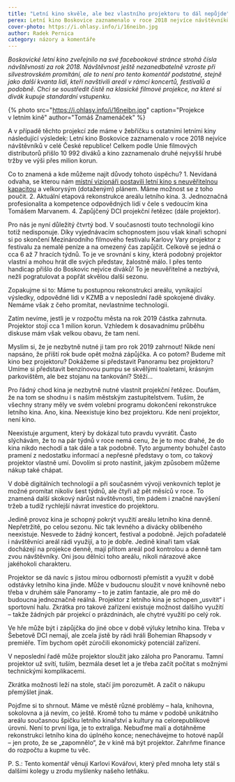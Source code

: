 ```yaml
---
title: "Letní kino skvěle, ale bez vlastního projektoru to dál nepůjde"
perex: Letní kino Boskovice zaznamenalo v roce 2018 nejvíce návštěvníků v celé ČR, ale projektor si musíme stále půjčovat. Změňme to!
cover-photo: https://i.ohlasy.info/i/16neibn.jpg
author: Radek Pernica
category: názory a komentáře
---
```


*Boskovické letní kino zveřejnilo na své facebookové stránce strohá čísla návštěvnosti za rok 2018. Návštěvnost ještě nezanedbatelně vzroste při silvestrovském promítání, ale to není pro tento komentář podstatné, stejně jako další kvanta lidí, kteří navštívili areál v rámci koncertů, festivalů a podobně. Chci se soustředit čistě na klasické filmové projekce, na které si divák kupuje standardní vstupenku.*

{% photo src="https://i.ohlasy.info/i/16neibn.jpg" caption="Projekce v letním kině" author="Tomáš Znamenáček" %}

A v případě těchto projekcí zde máme v žebříčku s ostatními letními kiny následující výsledek: Letní kino Boskovice zaznamenalo v roce 2018 nejvíce návštěvníků v celé České republice! Celkem podle Unie filmových distributorů přišlo 10 992 diváků a kino zaznamenalo druhé nejvyšší hrubé tržby ve výši přes milion korun.

Co to znamená a kde můžeme najít důvody tohoto úspěchu? 1. Nevídaná odvaha, se kterou nám [místní vizionáři postavili letní kino s neuvěřitelnou kapacitou](http://www.ohlasy.info/clanky/2015/07/kovarik-80.html) a velkorysým (dotaženým) plánem. Máme možnost se z toho poučit. 2. Aktuální etapová rekonstrukce areálu letního kina. 3. Jednoznačná profesionalita a kompetence odpovědných lidí v čele s vedoucím kina Tomášem Marvanem. 4. Zapůjčený DCI projekční řetězec (dále projektor).

Pro nás je nyní důležitý čtvrtý bod. V současnosti touto technologií kino totiž nedisponuje. Díky vyjednávacím schopnostem jsou však kinaři schopni si po skončení Mezinárodního filmového festivalu Karlovy Vary projektor z festivalu za nemalé peníze a na omezený čas zapůjčit. Celkově se jedná o cca 6 až 7 hracích týdnů. To je ve srovnání s kiny, která podobný projektor vlastní a mohou hrát dle svých představ, žalostně málo. I přes tento handicap přišlo do Boskovic nejvíce diváků! To je neuvěřitelné a nezbývá, nežli pogratulovat a popřát skvělou další sezonu.

Zopakujme si to: Máme tu postupnou rekonstrukci areálu, vynikající výsledky, odpovědné lidi v KZMB a v neposlední řadě spokojené diváky. Nemáme však z čeho promítat, nevlastníme technologii.

Zatím nevíme, jestli je v rozpočtu města na rok 2019 částka zahrnuta. Projektor stojí cca 1 milion korun. Vzhledem k dosavadnímu průběhu diskuse mám však velkou obavu, že tam není. 

Myslím si, že je nezbytně nutné ji tam pro rok 2019 zahrnout! Nikde není napsáno, že příští rok bude opět možná zápůjčka. A co potom? Budeme mít kino bez projektoru? Dokážeme si představit Panoramu bez projektoru? Umíme si představit benzínovou pumpu se skvělými toaletami, krásným parkovištěm, ale bez stojanu na tankování? Stěží… 

Pro řádný chod kina je nezbytně nutné vlastnit projekční řetězec. Doufám, že na tom se shodnu i s naším městským zastupitelstvem. Tuším, že všechny strany měly ve svém volební programu dokončení rekonstrukce letního kina. Ano, kina. Neexistuje kino bez projektoru. Kde není projektor, není kino.

Neexistuje argument, který by dokázal tuto pravdu vyvrátit. Často slýchávám, že to na pár týdnů v roce nemá cenu, že je to moc drahé, že do kina nikdo nechodí a tak dále a tak podobně. Tyto argumenty bohužel často pramení z nedostatku informací a nepřesné představy o tom, co takový projektor vlastně umí. Dovolím si proto nastínit, jakým způsobem můžeme nákup také chápat.

V době digitálních technologií a při současném vývoji venkovních teplot je možné promítat nikoliv šest týdnů, ale čtyři až pět měsíců v roce. To znamená další skokový nárůst návštěvnosti, tím pádem i značné navýšení tržeb a tudíž rychlejší návrat investice do projektoru.

Jedině provoz kina je schopný pokrýt využití areálu letního kina denně. Nepřetržitě, po celou sezonu. Nic tak levného a divácky oblíbeného neexistuje. Nesvede to žádný koncert, festival a podobně. Jejich pořadatelé i návštěvníci areál rádi využijí, a to je dobře. Jedině kinaři tam však docházejí na projekce denně, mají přitom areál pod kontrolou a denně tam zvou návštěvníky. Oni jsou dělníci toho areálu, nikoli nárazové akce jakéhokoli charakteru.

Projektor se dá navíc s jistou mírou odbornosti přemístit a využít v době odstávky letního kina jinde. Může v budoucnu sloužit v nové knihovně nebo třeba v druhém sále Panoramy – to je zatím fantazie, ale pro mě do budoucna jednoznačně reálná. Projektor z letního kina je schopen „usvítit“ i sportovní halu. Zkrátka pro takové zařízení existuje možnost dalšího využití – takže žádných pár projekcí o prázdninách, ale chytré využití po celý rok.

Ve hře může být i zápůjčka do jiné obce v době výluky letního kina. Třeba v Šebetově DCI nemají, ale zcela jistě by rádi hráli Bohemian Rhapsody v premiéře. Tím bychom opět zúročili ekonomický potenciál zařízení. 

V neposlední řadě může projektor sloužit jako záloha pro Panoramu. Tamní projektor už svítí, tuším, bezmála deset let a je třeba začít počítat s možnými technickými komplikacemi.

Zkrátka možnosti leží na stole, stačí jim porozumět. A začít o nákupu přemýšlet jinak.

Pojďme si to shrnout. Máme ve městě různé problémy – hala, knihovna, sokolovna a já nevím, co ještě. Kromě toho tu máme v podobě unikátního areálu současnou špičku letního kinařství a kultury na celorepublikové úrovni. Není to první liga, je to extraliga. Nebuďme malí a dotáhněme rekonstrukci letního kina do úplného konce; nenechávejme to hotové napůl – jen proto, že se „zapomnělo“, že v kině má být projektor. Zahrňme finance do rozpočtu a kupme tu věc. 

P. S.: Tento komentář věnuji Karlovi Kovářovi, který před mnoha lety stál s dalšími kolegy u zrodu myšlenky našeho letňáku.
